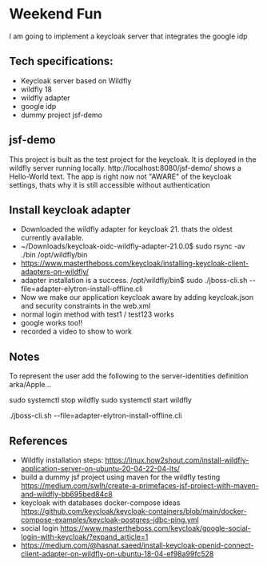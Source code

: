 # Weekend Fun
I am going to implement a keycloak server that integrates the google idp 

## Tech specifications:
- Keycloak server based on Wildfly
- wildfly 18
- wildfly adapter
- google idp
- dummy project jsf-demo

## jsf-demo
This project is built as the test project for the keycloak. It is deployed in the wildfly server running locally. http://localhost:8080/jsf-demo/ shows a Hello-World text. The app is right now not "AWARE" of the keycloak settings, thats why it is still accessible without authentication

## Install keycloak adapter
- Downloaded the wildfly adapter for keycloak 21. thats the oldest currently available.
- ~/Downloads/keycloak-oidc-wildfly-adapter-21.0.0$ sudo rsync -av ./bin /opt/wildfly/bin
- https://www.mastertheboss.com/keycloak/installing-keycloak-client-adapters-on-wildfly/
- adapter installation is a success. /opt/wildfly/bin$ sudo ./jboss-cli.sh --file=adapter-elytron-install-offline.cli
- Now we make our application keycloak aware by adding keycloak.json and security constraints in the web.xml
- normal login method with test1 / test123 works
- google works too!!
- recorded a video to show to work

## Notes
To represent the user add the following to the server-identities definition <secret value="QXBwbGVAMTIzIw==" />
arka/Apple...

sudo systemctl stop wildfly
sudo systemctl start wildfly

./jboss-cli.sh --file=adapter-elytron-install-offline.cli
## References
- Wildfly installation steps: https://linux.how2shout.com/install-wildfly-application-server-on-ubuntu-20-04-22-04-lts/
- build a dummy jsf project using maven for the wildfly testing https://medium.com/swlh/create-a-primefaces-jsf-project-with-maven-and-wildfly-bb695bed84c8
- keycloak with databases docker-compose ideas https://github.com/keycloak/keycloak-containers/blob/main/docker-compose-examples/keycloak-postgres-jdbc-ping.yml
- social login https://www.mastertheboss.com/keycloak/google-social-login-with-keycloak/?expand_article=1
- https://medium.com/@hasnat.saeed/install-keycloak-openid-connect-client-adapter-on-wildfly-on-ubuntu-18-04-ef98a99fc528



